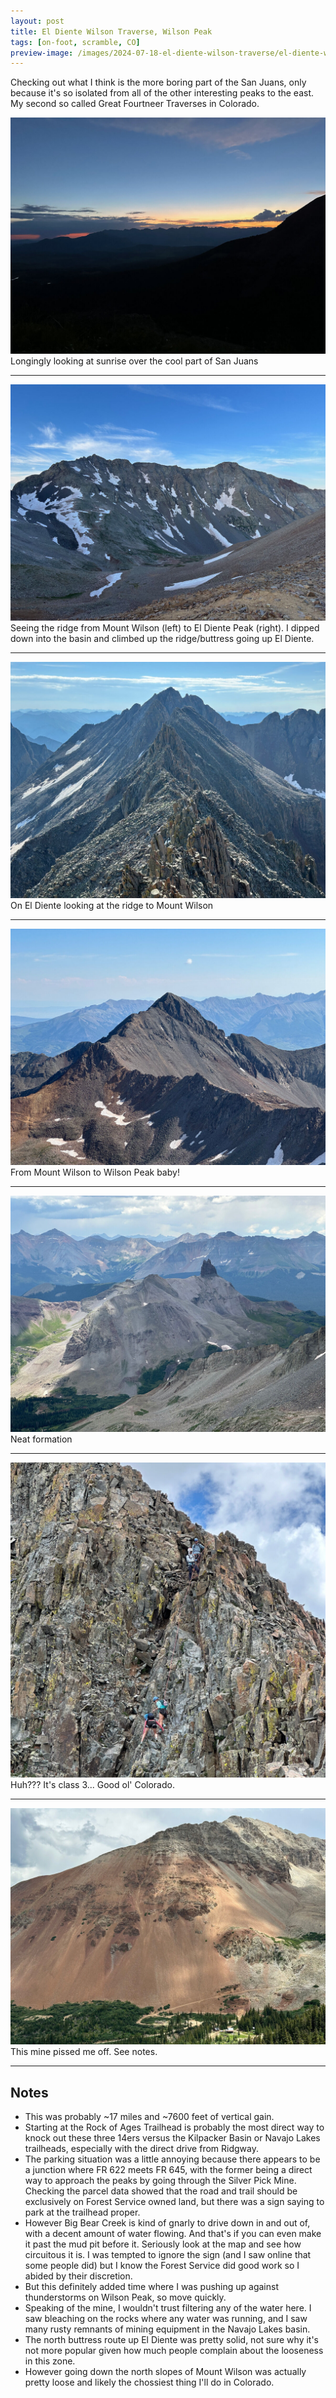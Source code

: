 ```yaml
---
layout: post
title: El Diente Wilson Traverse, Wilson Peak
tags: [on-foot, scramble, CO]
preview-image: /images/2024-07-18-el-diente-wilson-traverse/el-diente-wilson-traverse-3.jpg
---
```


Checking out what I think is the more boring part of the San Juans, only because it's so isolated from all of the other interesting peaks to the east.
My second so called Great Fourtneer Traverses in Colorado.

<!--more-->

![el-diente-wilson-traverse-1.jpg](/images/2024-07-18-el-diente-wilson-traverse/el-diente-wilson-traverse-1.jpg)
Longingly looking at sunrise over the cool part of San Juans

---

![el-diente-wilson-traverse-2.jpg](/images/2024-07-18-el-diente-wilson-traverse/el-diente-wilson-traverse-2.jpg)
Seeing the ridge from Mount Wilson (left) to El Diente Peak (right).
I dipped down into the basin and climbed up the ridge/buttress going up El Diente.

---

![el-diente-wilson-traverse-3.jpg](/images/2024-07-18-el-diente-wilson-traverse/el-diente-wilson-traverse-3.jpg)
On El Diente looking at the ridge to Mount Wilson

---

![el-diente-wilson-traverse-4.jpg](/images/2024-07-18-el-diente-wilson-traverse/el-diente-wilson-traverse-4.jpg)
From Mount Wilson to Wilson Peak baby!

---

![el-diente-wilson-traverse-5.jpg](/images/2024-07-18-el-diente-wilson-traverse/el-diente-wilson-traverse-5.jpg)
Neat formation

---

![el-diente-wilson-traverse-6.jpg](/images/2024-07-18-el-diente-wilson-traverse/el-diente-wilson-traverse-6.jpg)
Huh??? It's class 3\.\.\.
Good ol' Colorado.

---

![el-diente-wilson-traverse-7.jpg](/images/2024-07-18-el-diente-wilson-traverse/el-diente-wilson-traverse-7.jpg)
This mine pissed me off. See notes.

---

## Notes
* This was probably ~17 miles and ~7600 feet of vertical gain.
* Starting at the Rock of Ages Trailhead is probably the most direct way to knock out these three 14ers versus the Kilpacker Basin or Navajo Lakes trailheads, especially with the direct drive from Ridgway.
* The parking situation was a little annoying because there appears to be a junction where FR 622 meets FR 645, with the former being a direct way to approach the peaks by going through the Silver Pick Mine. Checking the parcel data showed that the road and trail should be exclusively on Forest Service owned land, but there was a sign saying to park at the trailhead proper.
* However Big Bear Creek is kind of gnarly to drive down in and out of, with a decent amount of water flowing. And that's if you can even make it past the mud pit before it. Seriously look at the map and see how circuitous it is. I was tempted to ignore the sign (and I saw online that some people did) but I know the Forest Service did good work so I abided by their discretion.
* But this definitely added time where I was pushing up against thunderstorms on Wilson Peak, so move quickly.
* Speaking of the mine, I wouldn't trust filtering any of the water here. I saw bleaching on the rocks where any water was running, and I saw many rusty remnants of mining equipment in the Navajo Lakes basin.
* The north buttress route up El Diente was pretty solid, not sure why it's not more popular given how much people complain about the looseness in this zone.
* However going down the north slopes of Mount Wilson was actually pretty loose and likely the chossiest thing I'll do in Colorado.
